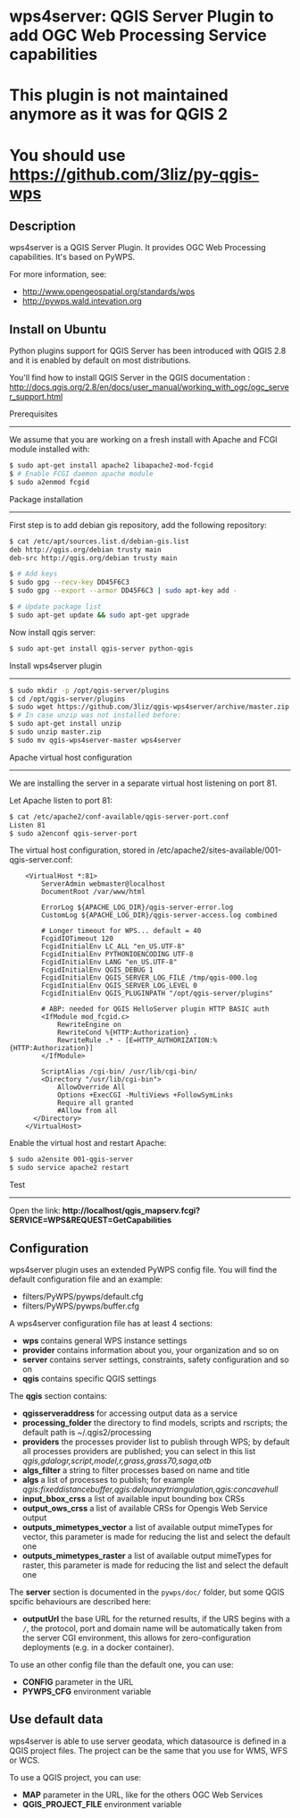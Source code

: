 wps4server: QGIS Server Plugin to add OGC Web Processing Service capabilities
==============================================================================

This plugin is not maintained anymore as it was for QGIS 2
=======
You should use https://github.com/3liz/py-qgis-wps
=======

Description
---------------

wps4server is a QGIS Server Plugin. It provides OGC Web Processing capabilities. It's based on PyWPS.

For more information, see:
* http://www.opengeospatial.org/standards/wps
* http://pywps.wald.intevation.org

Install on Ubuntu
------------------

Python plugins support for QGIS Server has been introduced with QGIS 2.8 and it is enabled by default on most distributions.

You'll find how to install QGIS Server in the QGIS documentation : http://docs.qgis.org/2.8/en/docs/user_manual/working_with_ogc/ogc_server_support.html

Prerequisites
_______________

We assume that you are working on a fresh install with Apache and FCGI module installed with:

```bash
$ sudo apt-get install apache2 libapache2-mod-fcgid
$ # Enable FCGI daemon apache module
$ sudo a2enmod fcgid
```

Package installation
_____________________

First step is to add debian gis repository, add the following repository:

```bash
$ cat /etc/apt/sources.list.d/debian-gis.list
deb http://qgis.org/debian trusty main
deb-src http://qgis.org/debian trusty main

$ # Add keys
$ sudo gpg --recv-key DD45F6C3
$ sudo gpg --export --armor DD45F6C3 | sudo apt-key add -

$ # Update package list
$ sudo apt-get update && sudo apt-get upgrade
```

Now install qgis server:

```bash
$ sudo apt-get install qgis-server python-qgis
```

Install wps4server plugin
__________________________

```bash
$ sudo mkdir -p /opt/qgis-server/plugins
$ cd /opt/qgis-server/plugins
$ sudo wget https://github.com/3liz/qgis-wps4server/archive/master.zip
$ # In case unzip was not installed before:
$ sudo apt-get install unzip
$ sudo unzip master.zip
$ sudo mv qgis-wps4server-master wps4server
```

Apache virtual host configuration
__________________________________

We are installing the server in a separate virtual host listening on port 81.

Let Apache listen to port 81:

```bash
$ cat /etc/apache2/conf-available/qgis-server-port.conf
Listen 81
$ sudo a2enconf qgis-server-port
```

The virtual host configuration, stored in /etc/apache2/sites-available/001-qgis-server.conf:

```
    <VirtualHost *:81>
        ServerAdmin webmaster@localhost
        DocumentRoot /var/www/html

        ErrorLog ${APACHE_LOG_DIR}/qgis-server-error.log
        CustomLog ${APACHE_LOG_DIR}/qgis-server-access.log combined

        # Longer timeout for WPS... default = 40
        FcgidIOTimeout 120
        FcgidInitialEnv LC_ALL "en_US.UTF-8"
        FcgidInitialEnv PYTHONIOENCODING UTF-8
        FcgidInitialEnv LANG "en_US.UTF-8"
        FcgidInitialEnv QGIS_DEBUG 1
        FcgidInitialEnv QGIS_SERVER_LOG_FILE /tmp/qgis-000.log
        FcgidInitialEnv QGIS_SERVER_LOG_LEVEL 0
        FcgidInitialEnv QGIS_PLUGINPATH "/opt/qgis-server/plugins"

        # ABP: needed for QGIS HelloServer plugin HTTP BASIC auth
        <IfModule mod_fcgid.c>
            RewriteEngine on
            RewriteCond %{HTTP:Authorization} .
            RewriteRule .* - [E=HTTP_AUTHORIZATION:%{HTTP:Authorization}]
        </IfModule>

        ScriptAlias /cgi-bin/ /usr/lib/cgi-bin/
        <Directory "/usr/lib/cgi-bin">
            AllowOverride All
            Options +ExecCGI -MultiViews +FollowSymLinks
            Require all granted
            #Allow from all
      </Directory>
    </VirtualHost>
```

Enable the virtual host and restart Apache:

```bash
$ sudo a2ensite 001-qgis-server
$ sudo service apache2 restart
```

Test
_____

Open the link: **http://localhost/qgis_mapserv.fcgi?SERVICE=WPS&REQUEST=GetCapabilities**

Configuration
---------------

wps4server plugin uses an extended PyWPS config file. You will find the default configuration file and an example:
* filters/PyWPS/pywps/default.cfg
* filters/PyWPS/pywps/buffer.cfg

A wps4server configuration file has at least 4 sections:
* **wps** contains general WPS instance settings
* **provider** contains information about you, your organization and so on
* **server** contains server settings, constraints, safety configuration and so on
* **qgis** contains specific QGIS settings

The **qgis** section contains:
* **qgisserveraddress** for accessing output data as a service
* **processing_folder** the directory to find models, scripts and rscripts; the default path is ~/.qgis2/processing
* **providers** the processes provider list to publish through WPS; by default all processes providers are published; you can select in this list *qgis,gdalogr,script,model,r,grass,grass70,saga,otb*
* **algs_filter** a string to filter processes based on name and title
* **algs** a list of processes to publish; for example *qgis:fixeddistancebuffer,qgis:delaunaytriangulation,qgis:concavehull*
* **input_bbox_crss** a list of available input bounding box CRSs
* **output_ows_crss** a list of available CRSs for Opengis Web Service output
* **outputs_mimetypes_vector** a list of available output mimeTypes for vector, this parameter is made for reducing the list and select the default one
* **outputs_mimetypes_raster** a list of available output mimeTypes for raster, this parameter is made for reducing the list and select the default one

The **server** section is documented in the `pywps/doc/` folder, but some QGIS spcific behaviours are described here:
* **outputUrl** the base URL for the returned results, if the URS begins with a `/`, the protocol, port and domain name will be automatically taken from the server CGI environment, this allows for zero-configuration deployments (e.g. in a docker container).



To use an other config file than the default one, you can use:
* **CONFIG** parameter in the URL
* **PYWPS_CFG** environment variable

Use default data
------------------

wps4server is able to use server geodata, which datasource is defined in a QGIS project files. The project can be the same that you use for WMS, WFS or WCS.

To use a QGIS project, you can use:
* **MAP** parameter in the URL, like for the others OGC Web Services
* **QGIS_PROJECT_FILE** environment variable
